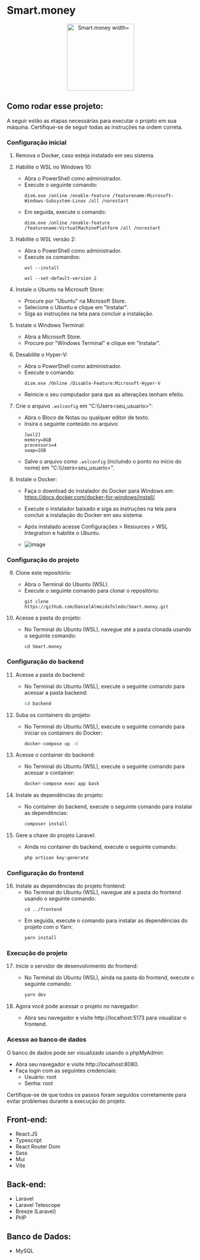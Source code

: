 # Smart.money

<p align="center">
  <img src="https://github.com/DanielAlmeidaToledo/Smart.money/assets/96501443/a8cce6c7-4637-4e48-b9cd-a54ef62dd3f9" alt="Smart.money width="180" height="180"/>
</p>

## Como rodar esse projeto:

A seguir estão as etapas necessárias para executar o projeto em sua máquina. Certifique-se de seguir todas as instruções na ordem correta.

### Configuração inicial

1. Remova o Docker, caso esteja instalado em seu sistema.

2. Habilite o WSL no Windows 10:
   - Abra o PowerShell como administrador.
   - Execute o seguinte comando:
     ```
     dism.exe /online /enable-feature /featurename:Microsoft-Windows-Subsystem-Linux /all /norestart
     ```
   - Em seguida, execute o comando:
     ```
     dism.exe /online /enable-feature /featurename:VirtualMachinePlatform /all /norestart
     ```

3. Habilite o WSL versão 2:
   - Abra o PowerShell como administrador.
   - Execute os comandos:
     ```
     wsl --install
     ```
     ```
     wsl --set-default-version 2
     ```

4. Instale o Ubuntu na Microsoft Store:
   - Procure por "Ubuntu" na Microsoft Store.
   - Selecione o Ubuntu e clique em "Instalar".
   - Siga as instruções na tela para concluir a instalação.

5. Instale o Windows Terminal:
   - Abra a Microsoft Store.
   - Procure por "Windows Terminal" e clique em "Instalar".

6. Desabilite o Hyper-V:
   - Abra o PowerShell como administrador.
   - Execute o comando:
     ```
     dism.exe /Online /Disable-Feature:Microsoft-Hyper-V
     ```
   - Reinicie o seu computador para que as alterações tenham efeito.

7. Crie o arquivo `.wslconfig` em "C:\Users\<seu_usuario>":
   - Abra o Bloco de Notas ou qualquer editor de texto.
   - Insira o seguinte conteúdo no arquivo:
     ```
     [wsl2]
     memory=8GB
     processors=4
     swap=2GB
     ```
   - Salve o arquivo como `.wslconfig` (incluindo o ponto no início do nome) em "C:\Users\<seu_usuario>".

8. Instale o Docker:
   - Faça o download do instalador do Docker para Windows em: https://docs.docker.com/docker-for-windows/install/.
   - Execute o instalador baixado e siga as instruções na tela para concluir a instalação do Docker em seu sistema.
   - Após instalado acesse Configurações > Resources > WSL Integration e habilite o Ubuntu.
     
   - ![image](https://github.com/DanielAlmeidaToledo/Smart.money/assets/96501443/ea6d3707-6b31-4410-a02b-03338c41e7ff)


### Configuração do projeto

9. Clone este repositório:
   - Abra o Terminal do Ubuntu (WSL).
   - Execute o seguinte comando para clonar o repositório:
     ```
     git clone https://github.com/DanielAlmeidaToledo/Smart.money.git
     ```

10. Acesse a pasta do projeto:
    - No Terminal do Ubuntu (WSL), navegue até a pasta clonada usando o seguinte comando:
      ```
      cd Smart.money
      ```

### Configuração do backend

11. Acesse a pasta do backend:
    - No Terminal do Ubuntu (WSL), execute o seguinte comando para acessar a pasta backend:
      ```sh
      cd backend
      ```

12. Suba os containers do projeto:
    - No Terminal do Ubuntu (WSL), execute o seguinte comando para iniciar os containers do Docker:
      ```sh
      docker-compose up -d
      ```

13. Acesse o container do backend:
    - No Terminal do Ubuntu (WSL), execute o seguinte comando para acessar o container:
      ```sh
      docker-compose exec app bash
      ```

14. Instale as dependências do projeto:
    - No container do backend, execute o seguinte comando para instalar as dependências:
      ```sh
      composer install
      ```

15. Gere a chave do projeto Laravel:
    - Ainda no container do backend, execute o seguinte comando:
      ```sh
      php artisan key:generate
      ```

### Configuração do frontend

16. Instale as dependências do projeto frontend:
    - No Terminal do Ubuntu (WSL), navegue até a pasta do frontend usando o seguinte comando:
      ```
      cd ../frontend
      ```
    - Em seguida, execute o comando para instalar as dependências do projeto com o Yarn:
      ```sh
      yarn install
      ```

### Execução do projeto

17. Inicie o servidor de desenvolvimento do frontend:
    - No Terminal do Ubuntu (WSL), ainda na pasta do frontend, execute o seguinte comando:
      ```sh
      yarn dev
      ```

18. Agora você pode acessar o projeto no navegador:
    - Abra seu navegador e visite http://localhost:5173 para visualizar o frontend.

### Acesso ao banco de dados

O banco de dados pode ser visualizado usando o phpMyAdmin:
- Abra seu navegador e visite http://localhost:8080.
- Faça login com as seguintes credenciais:
  - Usuário: root
  - Senha: root

Certifique-se de que todos os passos foram seguidos corretamente para evitar problemas durante a execução do projeto.

## Front-end:

- React.JS
- Typescript
- React Router Dom
- Sass
- Mui
- Vite

## Back-end:

- Laravel
- Laravel Telescope
- Breeze (Laravel)
- PHP

## Banco de Dados:

- MySQL

